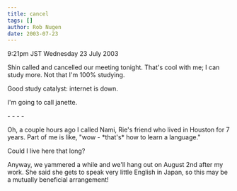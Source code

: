 ```yaml
---
title: cancel
tags: []
author: Rob Nugen
date: 2003-07-23
---
```


<p class=date>9:21pm JST Wednesday 23 July 2003</p>

<p>Shin called and cancelled our meeting tonight.  That's cool with
me; I can study more.  Not that I'm 100% studying.</p>

<p>Good study catalyst: internet is down.</p>

<p>I'm going to call janette.</p>

<p>- - - -</p>

<p>Oh, a couple hours ago I called Nami, Rie's friend who lived in
Houston for 7 years.  Part of me is like, "wow - *that's* how to learn
a language."</p>

<p>Could I live here that long?</p>

<p>Anyway, we yammered a while and we'll hang out on August 2nd after
my work.  She said she gets to speak very little English in Japan, so
this may be a mutually beneficial arrangement!</p>
